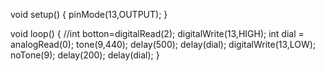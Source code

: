 void setup() {
pinMode(13,OUTPUT);
}


void loop() {
 //int botton=digitalRead(2);
 digitalWrite(13,HIGH);
 int dial = analogRead(0);
 tone(9,440);
 delay(500);
 delay(dial);
 digitalWrite(13,LOW);
 noTone(9);
 delay(200);
 delay(dial);
}
